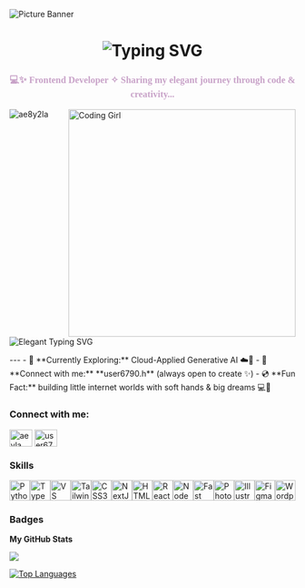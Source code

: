 ![Picture Banner](https://github.com/user-attachments/assets/b9a8d1ec-3ed8-4c59-bc55-89bacabc75b8)

<h1 align="center">
  <img src="https://readme-typing-svg.demolab.com?font=Parisienne&size=42&duration=4000&pause=1000&color=E9A6A6&center=true&vCenter=true&repeat=false&width=550&lines=Hi+%F0%9F%91%8B%2C+I'm+Aeyla!!" alt="Typing SVG" />
<h3 align="center" style="font-family: 'Great Vibes', cursive; color: #C8A2C8;">
  💻✨ Frontend Developer ✧ Sharing my elegant journey through code & creativity...
</h3>
<img align="right" alt="Coding Girl" width="400" src="https://github.com/user-attachments/assets/11096d4c-d6c9-40c7-ba1f-62bce36401da">
<p align="left">
  <img src="https://komarev.com/ghpvc/?username=ae8y2la&label=Profile%20views&color=C8A2C8&style=flat" alt="ae8y2la" />
</p>
<p align="left">
  <img src="https://readme-typing-svg.demolab.com?font=Great+Vibes&size=30&pause=1000&color=C8A2C8&width=450&lines=Let%E2%80%99s+Code+Something+Beautiful+Together+%F0%9F%92%AB" alt="Elegant Typing SVG" />
</p>
---
- 🌱 **Currently Exploring:** Cloud-Applied Generative AI ☁️🧠  
- 👾 **Connect with me:** **user6790.h** (always open to create ✨)  
- 💿 **Fun Fact:** building little internet worlds with soft hands & big dreams 💻🌙  

<h3 align="left">Connect with me:</h3>
<p align="left">
<a href="https://linkedin.com/in/aeyla naseer" target="blank"><img align="center" src="https://raw.githubusercontent.com/rahuldkjain/github-profile-readme-generator/master/src/images/icons/Social/linked-in-alt.svg" alt="aeyla naseer" height="30" width="40" /></a>
  <a href="https://discord.gg/user6790.h" target="blank"><img align="center" src="https://raw.githubusercontent.com/rahuldkjain/github-profile-readme-generator/master/src/images/icons/Social/discord.svg" alt="user6790.h" height="30" width="40" /></a>
</p>

### Skills

<p align="left">
<a href="https://www.python.org/" target="_blank" rel="noreferrer"><img src="https://raw.githubusercontent.com/danielcranney/readme-generator/main/public/icons/skills/python-colored.svg" width="36" height="36" alt="Python" title="Python"/></a><a href="https://www.typescriptlang.org/" target="_blank" rel="noreferrer"><img src="https://raw.githubusercontent.com/danielcranney/readme-generator/main/public/icons/skills/typescript-colored.svg" width="36" height="36" alt="TypeScript" title="TypeScript"/></a><a href="https://code.visualstudio.com/" target="_blank" rel="noreferrer"><img src="https://raw.githubusercontent.com/danielcranney/readme-generator/main/public/icons/skills/visualstudiocode-colored.svg" width="36" height="36" alt="VS Code" title="VS Code"/></a><a href="https://tailwindcss.com/" target="_blank" rel="noreferrer"><img src="https://raw.githubusercontent.com/danielcranney/readme-generator/main/public/icons/skills/tailwindcss-colored.svg" width="36" height="36" alt="TailwindCSS" title="TailwindCSS"/></a><a href="https://www.w3.org/TR/CSS/#css" target="_blank" rel="noreferrer"><img src="https://raw.githubusercontent.com/danielcranney/readme-generator/main/public/icons/skills/css3-colored.svg" width="36" height="36" alt="CSS3" title="CSS3"/></a><a href="https://nextjs.org/docs" target="_blank" rel="noreferrer"><img src="https://raw.githubusercontent.com/danielcranney/readme-generator/main/public/icons/skills/nextjs-colored.svg" width="36" height="36" alt="NextJs" title="NextJs"/></a><a href="https://developer.mozilla.org/en-US/docs/Glossary/HTML5" target="_blank" rel="noreferrer"><img src="https://raw.githubusercontent.com/danielcranney/readme-generator/main/public/icons/skills/html5-colored.svg" width="36" height="36" alt="HTML5" title="HTML5"/></a><a href="https://reactjs.org/" target="_blank" rel="noreferrer"><img src="https://raw.githubusercontent.com/danielcranney/readme-generator/main/public/icons/skills/react-colored.svg" width="36" height="36" alt="React" title="React"/></a><a href="https://nodejs.org/en/" target="_blank" rel="noreferrer"><img src="https://raw.githubusercontent.com/danielcranney/readme-generator/main/public/icons/skills/nodejs-colored.svg" width="36" height="36" alt="NodeJS" title="NodeJS"/></a><a href="https://fastapi.tiangolo.com/" target="_blank" rel="noreferrer"><img src="https://raw.githubusercontent.com/danielcranney/readme-generator/main/public/icons/skills/fastapi-colored.svg" width="36" height="36" alt="Fast API" title="Fast API"/></a><a href="https://www.adobe.com/uk/products/photoshop.html" target="_blank" rel="noreferrer"><img src="https://raw.githubusercontent.com/danielcranney/readme-generator/main/public/icons/skills/photoshop-colored.svg" width="36" height="36" alt="Photoshop" title="Photoshop"/></a><a href="https://www.adobe.com/uk/products/illustrator.html" target="_blank" rel="noreferrer"><img src="https://raw.githubusercontent.com/danielcranney/readme-generator/main/public/icons/skills/illustrator-colored.svg" width="36" height="36" alt="Illustrator" title="Illustrator"/></a><a href="https://www.figma.com/" target="_blank" rel="noreferrer"><img src="https://raw.githubusercontent.com/danielcranney/readme-generator/main/public/icons/skills/figma-colored.svg" width="36" height="36" alt="Figma" title="Figma"/></a><a href="https://wordpress.com" target="_blank" rel="noreferrer"><img src="https://raw.githubusercontent.com/danielcranney/readme-generator/main/public/icons/skills/wordpress-colored.svg" width="36" height="36" alt="Wordpress" title="Wordpress"/></a>
</p>

### Badges

<b>My GitHub Stats</b>

<a href="http://www.github.com/Ae8y2la"><img src="https://github-readme-streak-stats.herokuapp.com/?user=Ae8y2la&stroke=000000&background=ffffff&ring=ec4899&fire=ec4899&currStreakNum=000000&currStreakLabel=ec4899&sideNums=000000&sideLabels=000000&dates=000000&hide_border=true" /></a>

<a href="https://github.com/Ae8y2la" align="left"><img src="https://github-readme-stats.vercel.app/api/top-langs/?username=Ae8y2la&langs_count=10&title_color=ec4899&text_color=000000&icon_color=0891b2&bg_color=ffffff&hide_border=true&locale=en&custom_title=Top%20%Languages" alt="Top Languages" /></a>

